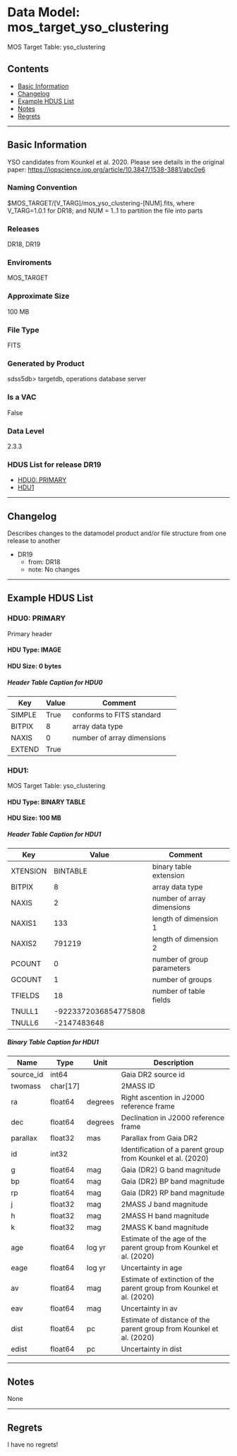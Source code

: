 # Data Model: mos_target_yso_clustering


MOS Target Table: yso_clustering


## Contents
- [Basic Information](#basic-information)
- [Changelog](#changelog)
- [Example HDUS List](#example-hdus-list)
- [Notes](#notes)
- [Regrets](#regrets)
---

## Basic Information
YSO candidates from Kounkel et al. 2020. Please see details in the original paper: https://iopscience.iop.org/article/10.3847/1538-3881/abc0e6

### Naming Convention
$MOS_TARGET/[V_TARG]/mos_yso_clustering-[NUM].fits, where V_TARG=1.0.1 for DR18; and NUM = 1..1 to partition the file into parts

### Releases
DR18, DR19

### Enviroments
MOS_TARGET

### Approximate Size
100 MB

### File Type
FITS

### Generated by Product
sdss5db> targetdb, operations database server

### Is a VAC
False

### Data Level
2.3.3

### HDUS List for release DR19
  - [HDU0: PRIMARY](#hdu0-primary)
  - [HDU1](#hdu1)

---

## Changelog
Describes changes to the datamodel product and/or file structure from one release to another
 - DR19
   - from: DR18
   - note: No changes

---
## Example HDUS List

### HDU0: PRIMARY
Primary header

#### HDU Type: IMAGE
#### HDU Size:  0 bytes

##### Header Table Caption for HDU0
Key | Value | Comment | |
| --- | --- | --- | --- |
| SIMPLE | True | conforms to FITS standard |
| BITPIX | 8 | array data type |
| NAXIS | 0 | number of array dimensions |
| EXTEND | True |  |



### HDU1: 
MOS Target Table: yso_clustering

#### HDU Type: BINARY TABLE
#### HDU Size:  100 MB

##### Header Table Caption for HDU1
Key | Value | Comment | |
| --- | --- | --- | --- |
| XTENSION | BINTABLE | binary table extension |
| BITPIX | 8 | array data type |
| NAXIS | 2 | number of array dimensions |
| NAXIS1 | 133 | length of dimension 1 |
| NAXIS2 | 791219 | length of dimension 2 |
| PCOUNT | 0 | number of group parameters |
| GCOUNT | 1 | number of groups |
| TFIELDS | 18 | number of table fields |
| TNULL1 | -9223372036854775808 |  |
| TNULL6 | -2147483648 |  |

##### Binary Table Caption for HDU1
Name | Type | Unit | Description |
| --- | --- | --- | --- |
 | source_id | int64 |  | Gaia DR2 source id |
 | twomass | char[17] |  | 2MASS ID |
 | ra | float64 | degrees | Right ascention in J2000 reference frame |
 | dec | float64 | degrees | Declination in J2000 reference frame |
 | parallax | float32 | mas | Parallax from Gaia DR2 |
 | id | int32 |  | Identification of a parent group from Kounkel et al. (2020) |
 | g | float64 | mag | Gaia (DR2) G band magnitude |
 | bp | float64 | mag | Gaia (DR2) BP band magnitude |
 | rp | float64 | mag | Gaia (DR2) RP band magnitude |
 | j | float32 | mag | 2MASS J band magnitude |
 | h | float32 | mag | 2MASS H band magnitude |
 | k | float32 | mag | 2MASS K band magnitude |
 | age | float64 | log yr | Estimate of the age of the parent group from Kounkel et al. (2020) |
 | eage | float64 | log yr | Uncertainty in age |
 | av | float64 | mag | Estimate of extinction of the parent group from Kounkel et al. (2020) |
 | eav | float64 | mag | Uncertainty in av |
 | dist | float64 | pc | Estimate of distance of the parent group from Kounkel et al. (2020) |
 | edist | float64 | pc | Uncertainty in dist |



---
## Notes
None

---
## Regrets
I have no regrets!